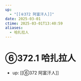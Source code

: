 ```yaml
---
up:
  - "[[⑥372 阿富汗人]]"
date: 2025-03-01
ctime: 2025-03-01T13:40:59
aliases:
  - 哈扎拉人
---
```


# ⑥372.1 哈扎拉人

- up: [[⑥372 阿富汗人]]
